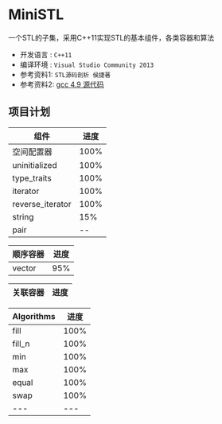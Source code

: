 # MiniSTL
  一个STL的子集，采用C++11实现STL的基本组件，各类容器和算法
* 开发语言 :  `C++11`
* 编译环境 :  `Visual Studio Community 2013`
* 参考资料1:  `STL源码剖析 侯捷著`
* 参考资料2:  [gcc 4.9 源代码](https://github.com/gcc-mirror/gcc/tree/master/libstdc%2B%2B-v3/include)

## 项目计划

|组件|进度|
|---|---|
|空间配置器|100%|
|uninitialized|100%|
|type_traits|100%|
|iterator|100%|
|reverse_iterator|100%|
|string|15%|
|pair|--|

|顺序容器|进度|
|---|---|
|vector|95%|

|关联容器|进度|
|---|---|

|Algorithms|进度|
|---|---|
|fill|100%|
|fill_n|100%|
|min|100%|
|max|100%|
|equal|100%|
|swap|100%|
|---|---|
